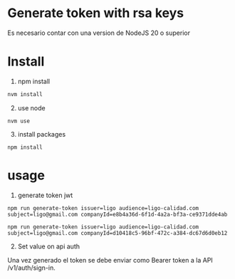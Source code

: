 # Generate token with rsa keys
Es necesario contar con una version de NodeJS 20 o superior

# Install

1. npm install
```bash
nvm install
```

2. use node
```
nvm use
```

3. install packages
```
npm install
```

# usage

1. generate token jwt
```
npm run generate-token issuer=ligo audience=ligo-calidad.com subject=ligo@gmail.com companyId=e8b4a36d-6f1d-4a2a-bf3a-ce9371dde4ab

npm run generate-token issuer=ligo audience=ligo-calidad.com subject=ligo@gmail.com companyId=d10418c5-96bf-472c-a384-dc67d6d0eb12
```
2. Set value on api auth

Una vez generado el token se debe enviar como Bearer token a la API /v1/auth/sign-in.
